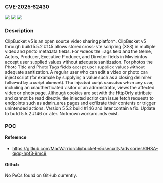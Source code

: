 ### [CVE-2025-62430](https://cve.mitre.org/cgi-bin/cvename.cgi?name=CVE-2025-62430)
![](https://img.shields.io/static/v1?label=Product&message=clipbucket-v5&color=blue)
![](https://img.shields.io/static/v1?label=Version&message=%3C%205.5.2%20-%20%23146%20&color=brightgreen)
![](https://img.shields.io/static/v1?label=Vulnerability&message=CWE-79%3A%20Improper%20Neutralization%20of%20Input%20During%20Web%20Page%20Generation%20('Cross-site%20Scripting')&color=brightgreen)

### Description

ClipBucket v5 is an open source video sharing platform. ClipBucket v5 through build 5.5.2 #145 allows stored cross-site scripting (XSS) in multiple video and photo metadata fields. For videos the Tags field and the Genre, Actors, Producer, Executive Producer, and Director fields in Movieinfos accept user supplied values without adequate sanitization. For photos the Photo Title and Photo Tags fields accept user supplied values without adequate sanitization. A regular user who can edit a video or photo can inject script (for example by supplying a value such as a closing delimiter followed by a script element). The injected script executes when any user, including an unauthenticated visitor or an administrator, views the affected video or photo page. Although cookies are set with the HttpOnly attribute and cannot be read directly, the injected script can issue fetch requests to endpoints such as admin_area pages and exfiltrate their contents or trigger unintended actions. Version 5.5.2 build #146 and later contain a fix. Update to build 5.5.2 #146 or later. No known workarounds exist.

### POC

#### Reference
- https://github.com/MacWarrior/clipbucket-v5/security/advisories/GHSA-qrqq-hpf3-9mc9

#### Github
No PoCs found on GitHub currently.

